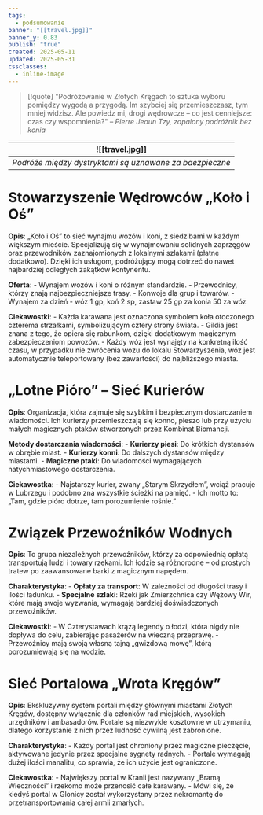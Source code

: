 ```yaml
---
tags:
  - podsumowanie
banner: "[[travel.jpg]]"
banner_y: 0.83
publish: "true"
created: 2025-05-11
updated: 2025-05-31
cssclasses:
  - inline-image
---
```


>[!quote] "Podróżowanie w Złotych Kręgach to sztuka wyboru pomiędzy wygodą a przygodą. Im szybciej się przemieszczasz, tym mniej widzisz. Ale powiedz mi, drogi wędrowcze – co jest cenniejsze: czas czy wspomnienia?"
>– _Pierre Jeoun Tzy, zapalony podróżnik bez konia_

|![[travel.jpg]] |
|-|
|*Podróże między dystryktami są uznawane za baezpieczne*|

# **Stowarzyszenie Wędrowców „Koło i Oś”**
**Opis**: „Koło i Oś” to sieć wynajmu wozów i koni, z siedzibami w każdym większym mieście. Specjalizują się w wynajmowaniu solidnych zaprzęgów oraz przewodników zaznajomionych z lokalnymi szlakami (płatne dodatkowo). Dzięki ich usługom, podróżujący mogą dotrzeć do nawet najbardziej odległych zakątków kontynentu.

**Oferta**:
    - Wynajem wozów i koni o różnym standardzie.
    - Przewodnicy, którzy znają najbezpieczniejsze trasy.
    - Konwoje dla grup i towarów.
    - Wynajem za dzień - wóz 1 gp, koń 2 sp, zastaw 25 gp za konia 50 za wóz

**Ciekawostki**:
    - Każda karawana jest oznaczona symbolem koła otoczonego czterema strzałkami, symbolizującym cztery strony świata.
    - Gildia jest znana z tego, że opiera się rabunkom, dzięki dodatkowym magicznym zabezpieczeniom powozów.
    - Każdy wóz jest wynajęty na konkretną ilość czasu, w przypadku nie zwrócenia wozu do lokalu Stowarzyszenia, wóz jest automatycznie teleportowany (bez zawartości) do najbliższego miasta.
# **„Lotne Pióro” – Sieć Kurierów**
**Opis**: Organizacja, która zajmuje się szybkim i bezpiecznym dostarczaniem wiadomości. Ich kurierzy przemieszczają się konno, pieszo lub przy użyciu małych magicznych ptaków stworzonych przez Kombinat Biomancji.

**Metody dostarczania wiadomości**:
    - **Kurierzy piesi**: Do krótkich dystansów w obrębie miast.
    - **Kurierzy konni**: Do dalszych dystansów między miastami.
    - **Magiczne ptaki**: Do wiadomości wymagających natychmiastowego dostarczenia.

**Ciekawostka**:
    - Najstarszy kurier, zwany „Starym Skrzydłem”, wciąż pracuje w Lubrzegu i podobno zna wszystkie ścieżki na pamięć.
    - Ich motto to: „Tam, gdzie pióro dotrze, tam porozumienie rośnie.”

# **Związek Przewoźników Wodnych**
**Opis**: To grupa niezależnych przewoźników, którzy za odpowiednią opłatą transportują ludzi i towary rzekami. Ich łodzie są różnorodne – od prostych tratew po zaawansowane barki z magicznym napędem.

**Charakterystyka**:
    - **Opłaty za transport**: W zależności od długości trasy i ilości ładunku.
    - **Specjalne szlaki**: Rzeki jak Zmierzchnica czy Wężowy Wir, które mają swoje wyzwania, wymagają bardziej doświadczonych przewoźników.

**Ciekawostki**:
    - W Czterystawach krążą legendy o łodzi, która nigdy nie dopływa do celu, zabierając pasażerów na wieczną przeprawę.
    - Przewoźnicy mają swoją własną tajną „gwizdową mowę”, którą porozumiewają się na wodzie.
# **Sieć Portalowa „Wrota Kręgów”**

**Opis**: Ekskluzywny system portali między głównymi miastami Złotych Kręgów, dostępny wyłącznie dla członków rad miejskich, wysokich urzędników i ambasadorów. Portale są niezwykle kosztowne w utrzymaniu, dlatego korzystanie z nich przez ludność cywilną jest zabronione.

**Charakterystyka**:
    - Każdy portal jest chroniony przez magiczne pieczęcie, aktywowane jedynie przez specjalne sygnety radnych.
    - Portale wymagają dużej ilości manalitu, co sprawia, że ich użycie jest ograniczone.

**Ciekawostka**:
    - Największy portal w Kranii jest nazywany „Bramą Wieczności” i rzekomo może przenosić całe karawany.
    - Mówi się, że kiedyś portal w Glonicy został wykorzystany przez nekromantę do przetransportowania całej armii zmarłych.